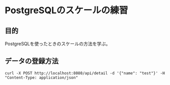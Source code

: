 # PostgreSQLのスケールの練習
## 目的
PostgreSQLを使ったときのスケールの方法を学ぶ。

## データの登録方法
```
curl -X POST http://localhost:8080/api/detail -d '{"name": "test"}' -H "Content-Type: application/json"
```